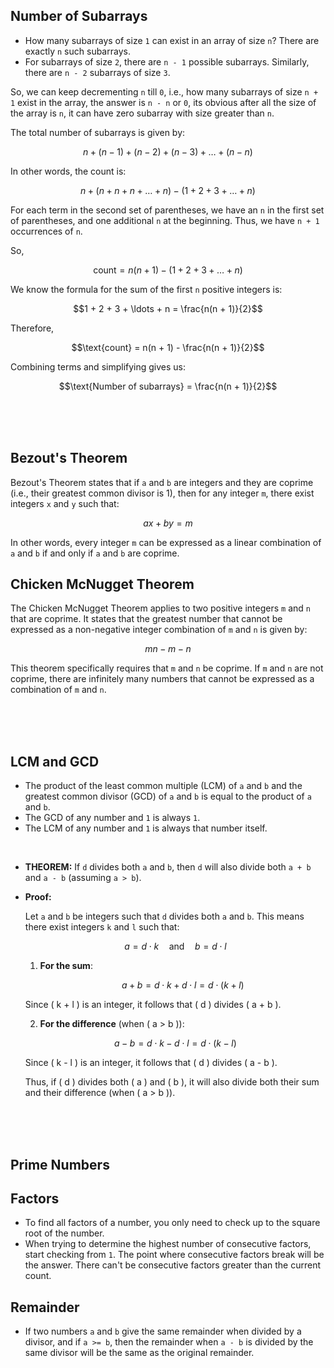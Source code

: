 ## Number of Subarrays

-   How many subarrays of size `1` can exist in an array of size `n`? There are exactly `n` such subarrays.
-   For subarrays of size `2`, there are `n - 1` possible subarrays. Similarly, there are `n - 2` subarrays of size `3`.

So, we can keep decrementing `n` till `0`, i.e., how many subarrays of size `n + 1` exist in the array, the answer is `n - n` or `0`, its obvious after all the size of the array is `n`, it can have zero subarray with size greater than `n`.

The total number of subarrays is given by:

$$n + (n - 1) + (n - 2) + (n - 3) + \ldots + (n - n)$$

In other words, the count is:

$$n + (n + n + n + \ldots + n) - (1 + 2 + 3 + \ldots + n)$$

For each term in the second set of parentheses, we have an `n` in the first set of parentheses, and one additional `n` at the beginning. Thus, we have `n + 1` occurrences of `n`.

So,

$$\text{count} = n(n + 1) - (1 + 2 + 3 + \ldots + n)$$

We know the formula for the sum of the first `n` positive integers is:

$$1 + 2 + 3 + \ldots + n = \frac{n(n + 1)}{2}$$

Therefore,

$$\text{count} = n(n + 1) - \frac{n(n + 1)}{2}$$

Combining terms and simplifying gives us:

$$\text{Number of subarrays} = \frac{n(n + 1)}{2}$$

<br><br><br>


## Bezout's Theorem

Bezout's Theorem states that if `a` and `b` are integers and they are coprime (i.e., their greatest common divisor is 1), then for any integer `m`, there exist integers `x` and `y` such that:

$$ ax + by = m $$

In other words, every integer `m` can be expressed as a linear combination of `a` and `b` if and only if `a` and `b` are coprime.

## Chicken McNugget Theorem

The Chicken McNugget Theorem applies to two positive integers `m` and `n` that are coprime. It states that the greatest number that cannot be expressed as a non-negative integer combination of `m` and `n` is given by:

$$ mn - m - n $$

This theorem specifically requires that `m` and `n` be coprime. If `m` and `n` are not coprime, there are infinitely many numbers that cannot be expressed as a combination of `m` and `n`.

<br><br><br>


## LCM and GCD

-   The product of the least common multiple (LCM) of `a` and `b` and the greatest common divisor (GCD) of `a` and `b` is equal to the product of `a` and `b`.
-   The GCD of any number and `1` is always `1`.
-   The LCM of any number and `1` is always that number itself.

<br>

- <b>THEOREM:</b> If `d` divides both `a` and `b`, then `d` will also divide both `a + b` and `a - b` (assuming `a > b`).

- <b>Proof:</b>

    Let `a` and `b` be integers such that `d` divides both `a` and `b`. This means there exist integers `k` and `l` such that:

    $$ a = d \cdot k \quad \text{and} \quad b = d \cdot l $$

    1. **For the sum**:

        $$a + b = d \cdot k + d \cdot l = d \cdot (k + l) $$

    Since \( k + l \) is an integer, it follows that \( d \) divides \( a + b \).

    2. **For the difference** (when \( a > b \)):

    $$ a - b = d \cdot k - d \cdot l = d \cdot (k - l) $$

    Since \( k - l \) is an integer, it follows that \( d \) divides \( a - b \).

    Thus, if \( d \) divides both \( a \) and \( b \), it will also divide both their sum and their difference (when \( a > b \)).


<br><br><br>


## Prime Numbers

## Factors

-   To find all factors of a number, you only need to check up to the square root of the number.
-   When trying to determine the highest number of consecutive factors, start checking from `1`. The point where consecutive factors break will be the answer. There can't be consecutive factors greater than the current count.

## Remainder

-   If two numbers `a` and `b` give the same remainder when divided by a divisor, and if `a >= b`, then the remainder when `a - b` is divided by the same divisor will be the same as the original remainder.
